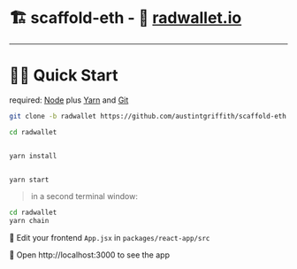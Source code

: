 # 🏗 scaffold-eth - 🌱 [radwallet.io](https://radwallet.io)

---

# 🏃‍♀️ Quick Start

required: [Node](https://nodejs.org/dist/latest-v12.x/) plus [Yarn](https://classic.yarnpkg.com/en/docs/install/) and [Git](https://git-scm.com/downloads)


```bash
git clone -b radwallet https://github.com/austintgriffith/scaffold-eth.git radwallet

cd radwallet
```

```bash

yarn install

```

```bash

yarn start

```

> in a second terminal window:

```bash
cd radwallet
yarn chain

```

📝 Edit your frontend `App.jsx` in `packages/react-app/src`

📱 Open http://localhost:3000 to see the app
